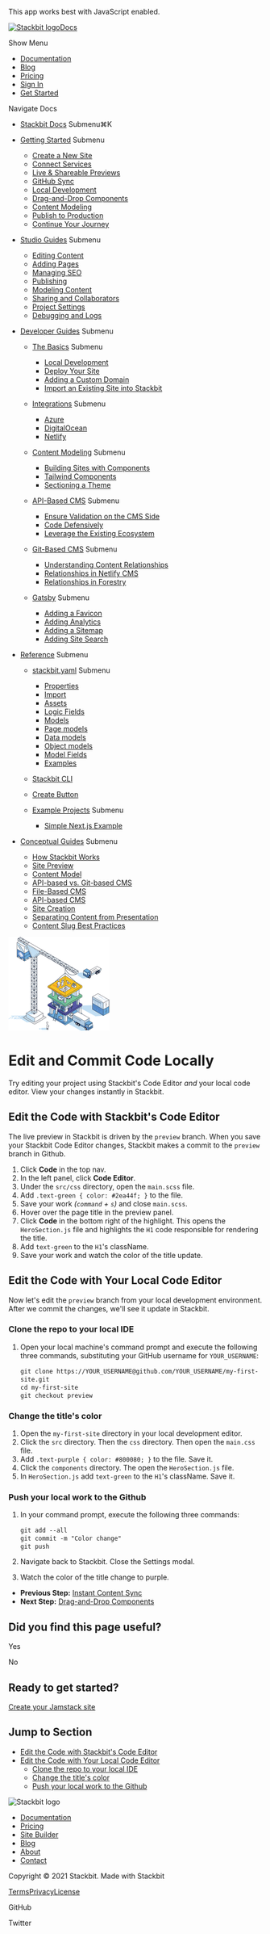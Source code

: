 This app works best with JavaScript enabled.

<a href="https://www.stackbit.com/" class="site-header-logo-wrapper"><img src="https://www.stackbit.com/images/logo_alt.svg" alt="Stackbit logo" class="site-header-logo" width="187" height="29" /></a><span class="site-header-logo-sep"></span><a href="/docs/" class="site-header-logo-link">Docs</a>

<span class="screen-reader-text">Show Menu</span><span class="site-header-nav-icon" aria-hidden="true"></span>

-   <a href="https://www.stackbit.com/docs/" class="site-header-menu-item-link">Documentation</a>
-   <a href="https://www.stackbit.com/blog/" class="site-header-menu-item-link">Blog</a>
-   <a href="https://www.stackbit.com/pricing/" class="site-header-menu-item-link">Pricing</a>
-   <a href="https://app.stackbit.com/" class="site-header-menu-item-link">Sign In</a>
-   <a href="https://app.stackbit.com/create" class="button-component button-component-theme-accent"><span>Get Started</span></a>

Navigate Docs<span class="icon-angle-right" aria-hidden="true"></span>

-   [Stackbit Docs](/docs/)
    <span class="screen-reader-text">Submenu</span><span class="search-shortcut">⌘K</span>
-   [Getting Started](/docs/getting-started/)
    <span class="screen-reader-text">Submenu</span><span class="icon-angle-right" aria-hidden="true"></span>
    -   [Create a New Site](/docs/getting-started/create-site/)
    -   [Connect Services](/docs/getting-started/connect-services/)
    -   [Live & Shareable Previews](/docs/getting-started/live-previews/)
    -   [GitHub Sync](/docs/getting-started/content-sync/)
    -   [Local Development](/docs/getting-started/edit-code/)
    -   [Drag-and-Drop Components](/docs/getting-started/drag-and-drop/)
    -   [Content Modeling](/docs/getting-started/content-modeling/)
    -   [Publish to Production](/docs/getting-started/production/)
    -   [Continue Your Journey](/docs/getting-started/next-steps/)

-   [Studio Guides](/docs/studio-guides/)
    <span class="screen-reader-text">Submenu</span><span class="icon-angle-right" aria-hidden="true"></span>
    -   [Editing Content](/docs/studio-guides/editing-content/)
    -   [Adding Pages](/docs/studio-guides/adding-pages/)
    -   [Managing SEO](/docs/studio-guides/managing-seo/)
    -   [Publishing](/docs/studio-guides/publishing/)
    -   [Modeling Content](/docs/studio-guides/modeling-content/)
    -   [Sharing and Collaborators](/docs/studio-guides/sharing/)
    -   [Project Settings](/docs/studio-guides/settings/)
    -   [Debugging and Logs](/docs/studio-guides/logs/)

-   [Developer Guides](/docs/developer-guides/)
    <span class="screen-reader-text">Submenu</span><span class="icon-angle-right" aria-hidden="true"></span>
    -   [The Basics](/docs/developer-guides/basics/)
        <span class="screen-reader-text">Submenu</span><span class="icon-angle-right" aria-hidden="true"></span>
        -   [Local Development](/docs/developer-guides/basics/local-development/)
        -   [Deploy Your Site](/docs/developer-guides/basics/deploy/)
        -   [Adding a Custom Domain](/docs/developer-guides/basics/custom-domain/)
        -   [Import an Existing Site into Stackbit](/docs/developer-guides/basics/import-your-site/)

    -   [Integrations](/docs/developer-guides/integrations/)
        <span class="screen-reader-text">Submenu</span><span class="icon-angle-right" aria-hidden="true"></span>
        -   [Azure](/docs/developer-guides/integrations/azure/)
        -   [DigitalOcean](/docs/developer-guides/integrations/digital-ocean/)
        -   [Netlify](/docs/developer-guides/integrations/netlify/)

    -   [Content Modeling](/docs/developer-guides/content-modeling/)
        <span class="screen-reader-text">Submenu</span><span class="icon-angle-right" aria-hidden="true"></span>
        -   [Building Sites with Components](/docs/developer-guides/content-modeling/building-with-components/)
        -   [Tailwind Components](/docs/developer-guides/content-modeling/adding-tailwind-components/)
        -   [Sectioning a Theme](/docs/developer-guides/content-modeling/adding-sections-existing-theme/)

    -   [API-Based CMS](/docs/developer-guides/api-cms/)
        <span class="screen-reader-text">Submenu</span><span class="icon-angle-right" aria-hidden="true"></span>
        -   [Ensure Validation on the CMS Side](/docs/developer-guides/api-cms/validation/)
        -   [Code Defensively](/docs/developer-guides/api-cms/code-defensively/)
        -   [Leverage the Existing Ecosystem](/docs/developer-guides/api-cms/leverage-ecosystem/)

    -   [Git-Based CMS](/docs/developer-guides/git-cms/)
        <span class="screen-reader-text">Submenu</span><span class="icon-angle-right" aria-hidden="true"></span>
        -   [Understanding Content Relationships](/docs/developer-guides/git-cms/why-relationships-git/)
        -   [Relationships in Netlify CMS](/docs/developer-guides/git-cms/relationships-netlify-cms/)
        -   [Relationships in Forestry](/docs/developer-guides/git-cms/relationships-forestry/)

    -   [Gatsby](/docs/developer-guides/gatsby/)
        <span class="screen-reader-text">Submenu</span><span class="icon-angle-right" aria-hidden="true"></span>
        -   [Adding a Favicon](/docs/developer-guides/gatsby/favicon/)
        -   [Adding Analytics](/docs/developer-guides/gatsby/analytics/)
        -   [Adding a Sitemap](/docs/developer-guides/gatsby/sitemap/)
        -   [Adding Site Search](/docs/developer-guides/gatsby/site-search/)

-   [Reference](/docs/reference/)
    <span class="screen-reader-text">Submenu</span><span class="icon-angle-right" aria-hidden="true"></span>
    -   [stackbit.yaml](/docs/reference/stackbit-yaml/)
        <span class="screen-reader-text">Submenu</span><span class="icon-angle-right" aria-hidden="true"></span>
        -   [Properties](/docs/reference/stackbit-yaml/properties/)
        -   [Import](/docs/reference/stackbit-yaml/import/)
        -   [Assets](/docs/reference/stackbit-yaml/assets/)
        -   [Logic Fields](/docs/reference/stackbit-yaml/logic-fields/)
        -   [Models](/docs/reference/stackbit-yaml/models/)
        -   [Page models](/docs/reference/stackbit-yaml/page-models/)
        -   [Data models](/docs/reference/stackbit-yaml/data-models/)
        -   [Object models](/docs/reference/stackbit-yaml/object-models/)
        -   [Model Fields](/docs/reference/stackbit-yaml/fields/)
        -   [Examples](/docs/reference/stackbit-yaml/examples/)

    -   [Stackbit CLI](/docs/reference/stackbit-cli/)
    -   [Create Button](/docs/reference/create-button/)
    -   [Example Projects](/docs/reference/examples/)
        <span class="screen-reader-text">Submenu</span><span class="icon-angle-right" aria-hidden="true"></span>
        -   [Simple Next.js Example](/docs/reference/examples/simple-nextjs/)

-   [Conceptual Guides](/docs/conceptual-guides/)
    <span class="screen-reader-text">Submenu</span><span class="icon-angle-right" aria-hidden="true"></span>
    -   [How Stackbit Works](/docs/conceptual-guides/how-stackbit-works/)
    -   [Site Preview](/docs/conceptual-guides/site-preview/)
    -   [Content Model](/docs/conceptual-guides/content-model/)
    -   [API-based vs. Git-based CMS](/docs/conceptual-guides/api-versus-git-based-cms/)
    -   [File-Based CMS](/docs/conceptual-guides/file-based-cms/)
    -   [API-based CMS](/docs/conceptual-guides/api-based-cms/)
    -   [Site Creation](/docs/conceptual-guides/site-creation/)
    -   [Separating Content from Presentation](/docs/conceptual-guides/content-presentation-separation/)
    -   [Content Slug Best Practices](/docs/conceptual-guides/best-practices-slug/)

![Stackbit](/docs/images/stackbit-crane-sm.png)

Edit and Commit Code Locally
============================

Try editing your project using Stackbit's Code Editor *and* your local code editor. View your changes instantly in Stackbit.

<a href="#edit_the_code_with_stackbit_s_code_editor" class="hash-link"><span class="icon-copy"></span></a>Edit the Code with Stackbit's Code Editor
---------------------------------------------------------------------------------------------------------------------------------------------------

The live preview in Stackbit is driven by the `preview` branch. When you save your Stackbit Code Editor changes, Stackbit makes a commit to the `preview` branch in Github.

1.  Click **Code** in the top nav.
2.  In the left panel, click **Code Editor**.
3.  Under the `src/css` directory, open the `main.scss` file.
4.  Add `.text-green { color: #2ea44f; }` to the file.
5.  Save your work *(`command` + `s`)* and close `main.scss`.
6.  Hover over the page title in the preview panel.
7.  Click **Code** in the bottom right of the highlight. This opens the `HeroSection.js` file and highlights the `H1` code responsible for rendering the title.
8.  Add `text-green` to the `H1`'s className.
9.  Save your work and watch the color of the title update.

<a href="#edit_the_code_with_your_local_code_editor" class="hash-link"><span class="icon-copy"></span></a>Edit the Code with Your Local Code Editor
---------------------------------------------------------------------------------------------------------------------------------------------------

Now let's edit the `preview` branch from your local development environment. After we commit the changes, we'll see it update in Stackbit.

### <a href="#clone_the_repo_to_your_local_ide" class="hash-link"><span class="icon-copy"></span></a>Clone the repo to your local IDE

1.  Open your local machine's command prompt and execute the following three commands, substituting your GitHub username for `YOUR_USERNAME`:

        git clone https://YOUR_USERNAME@github.com/YOUR_USERNAME/my-first-site.git
        cd my-first-site
        git checkout preview

### <a href="#change_the_title_s_color" class="hash-link"><span class="icon-copy"></span></a>Change the title's color

1.  Open the `my-first-site` directory in your local development editor.
2.  Click the `src` directory. Then the `css` directory. Then open the `main.css` file.
3.  Add `.text-purple { color: #800080; }` to the file. Save it.
4.  Click the `components` directory. The open the `HeroSection.js` file.
5.  In `HeroSection.js` add `text-green` to the `H1`'s className. Save it.

### <a href="#push_your_local_work_to_the_github" class="hash-link"><span class="icon-copy"></span></a>Push your local work to the Github

1.  In your command prompt, execute the following three commands:

        git add --all
        git commit -m "Color change"
        git push

2.  Navigate back to Stackbit. Close the Settings modal.
3.  Watch the color of the title change to purple.

  
  

-   **Previous Step:** [Instant Content Sync](/docs/getting-started/content-sync/)
-   **Next Step:** [Drag-and-Drop Components](/docs/getting-started/drag-and-drop/)

Did you find this page useful?
------------------------------

Yes

No

Ready to get started?
---------------------

<a href="https://app.stackbit.com/create" class="button primary">Create your Jamstack site</a>

Jump to Section
---------------

-   [Edit the Code with Stackbit's Code Editor](#edit_the_code_with_stackbit_s_code_editor)
-   [Edit the Code with Your Local Code Editor](#edit_the_code_with_your_local_code_editor)
    -   [Clone the repo to your local IDE](#clone_the_repo_to_your_local_ide)
    -   [Change the title's color](#change_the_title_s_color)
    -   [Push your local work to the Github](#push_your_local_work_to_the_github)

<img src="https://www.stackbit.com/images/logo_alt.svg" alt="Stackbit logo" class="home-footer-logo" width="187" height="29" />

-   [Documentation](https://docs.stackbit.com/)
-   [Pricing](https://www.stackbit.com/pricing/)
-   [Site Builder](https://app.stackbit.com/create)
-   [Blog](https://stackbit.com/blog)
-   [About](https://stackbit.com/about)
-   [Contact](https://stackbit.com/contact)

Copyright © 2021 Stackbit. Made with Stackbit

[Terms](https://stackbit.com/tos)[Privacy](https://stackbit.com/privacy)[License](https://stackbit.com/license)

<span class="screen-reader-text">GitHub</span>

<span class="screen-reader-text">Twitter</span>

<img src="https://www.facebook.com/tr?id=2703040533152181&amp;ev=PageView&amp;noscript=1" width="1" height="1" />
